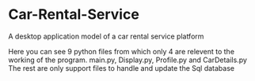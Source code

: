 # Car-Rental-Service
A desktop application model of a car rental service platform

Here you can see 9 python files from which only 4 are relevent to the working of the program. main.py, Display.py, Profile.py and CarDetails.py
The rest are only support files to handle and update the Sql database
